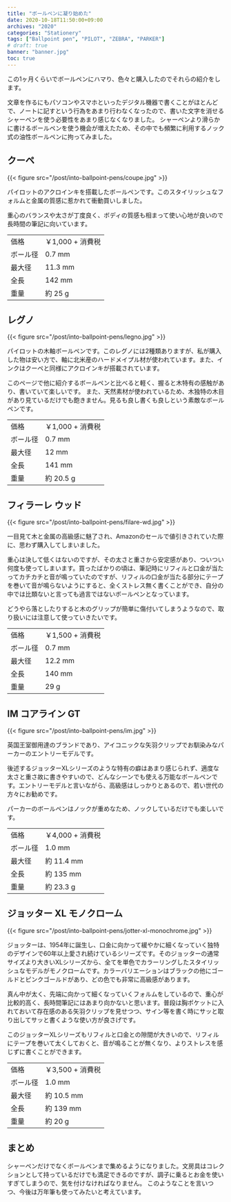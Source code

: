 ```yaml
---
title: "ボールペンに凝り始めた"
date: 2020-10-18T11:50:00+09:00
archives: "2020"
categories: "Stationery"
tags: ["Ballpoint pen", "PILOT", "ZEBRA", "PARKER"]
# draft: true
banner: "banner.jpg"
toc: true
---
```


この1ヶ月くらいでボールペンにハマり、色々と購入したのでそれらの紹介をします。

<!--more-->

文章を作るにもパソコンやスマホといったデジタル機器で書くことがほとんどで、ノートに記すという行為をあまり行わなくなったので、書いた文字を消せるシャーペンを使う必要性をあまり感じなくなりました。
シャーペンより滑らかに書けるボールペンを使う機会が増えたため、その中でも頻繁に利用するノック式の油性ボールペンに拘ってみました。

## クーペ

{{< figure src="/post/into-ballpoint-pens/coupe.jpg" >}}

パイロットのアクロインキを搭載したボールペンです。このスタイリッシュなフォルムと金属の質感に惹かれて衝動買いしました。

重心のバランスや太さが丁度良く、ボディの質感も相まって使い心地が良いので長時間の筆記に向いています。

|     |     |
| :-- | :-- |
| 価格 | ￥1,000 + 消費税 |
| ボール径 | 0.7 mm |
| 最大径 | 11.3 mm |
| 全長 | 142 mm |
| 重量 | 約 25 g |

## レグノ

{{< figure src="/post/into-ballpoint-pens/legno.jpg" >}}

パイロットの木軸ボールペンです。このレグノには2種類ありますが、私が購入した物は安い方で、軸に北米産のハードメイプル材が使われています。また、インクはクーペと同様にアクロインキが搭載されています。  

このページで他に紹介するボールペンと比べると軽く、握ると木特有の感触があり、書いていて楽しいです。
また、天然素材が使われているため、木独特の木目があり見ているだけでも飽きません。見るも良し書くも良しという素敵なボールペンです。

|     |     |
| :-- | :-- |
| 価格 | ￥1,000 + 消費税 |
| ボール径 | 0.7 mm |
| 最大径 | 12 mm |
| 全長 | 141 mm |
| 重量 | 約 20.5 g |

## フィラーレ ウッド

{{< figure src="/post/into-ballpoint-pens/filare-wd.jpg" >}}

一目見て木と金属の高級感に魅了され、Amazonのセールで値引きされていた際に、思わず購入してしまいました。

重心は決して低くはないのですが、その太さと重さから安定感があり、ついつい何度も使ってしまいます。買ったばかりの頃は、筆記時にリフィルと口金が当たってカチカチと音が鳴っていたのですが、リフィルの口金が当たる部分にテープを巻いて音が鳴らないようにすると、全くストレス無く書くことができ、自分の中では比類ないと言っても過言ではないボールペンとなっています。

どうやら落としたりすると木のグリップが簡単に傷付いてしまうようなので、取り扱いには注意して使っていきたいです。

|     |     |
| :-- | :-- |
| 価格 | ￥1,500 + 消費税 |
| ボール径 | 0.7 mm |
| 最大径 | 12.2 mm |
| 全長 | 140 mm |
| 重量 | 29 g |

## IM コアライン GT

{{< figure src="/post/into-ballpoint-pens/im.jpg" >}}

英国王室御用達のブランドであり、アイコニックな矢羽クリップでお馴染みなパーカーのエントリーモデルです。

後述するジョッターXLシリーズのような特有の癖はあまり感じられず、適度な太さと重さ故に書きやすいので、どんなシーンでも使える万能なボールペンです。エントリーモデルと言いながら、高級感はしっかりとあるので、若い世代の方々にお勧めです。

パーカーのボールペンはノックが重めなため、ノックしているだけでも楽しいです。

|     |     |
| :-- | :-- |
| 価格 | ￥4,000 + 消費税 |
| ボール径 | 1.0 mm |
| 最大径 | 約 11.4 mm |
| 全長 | 約 135 mm |
| 重量 | 約 23.3 g |

## ジョッター XL モノクローム

{{< figure src="/post/into-ballpoint-pens/jotter-xl-monochrome.jpg" >}}

ジョッターは、1954年に誕生し、口金に向かって緩やかに細くなっていく独特のデザインで60年以上愛され続けているシリーズです。そのジョッターの通常サイズより大きいXLシリーズから、全てを単色でカラーリングしたスタイリッシュなモデルがモノクロームです。カラーバリエーションはブラックの他にゴールドとピンクゴールドがあり、どの色でも非常に高級感があります。

真ん中が太く、先端に向かって細くなっていくフォルムをしているので、重心が比較的高く、長時間筆記にはあまり向かないと思います。普段は胸ポケットに入れておいて存在感のある矢羽クリップを見せつつ、サイン等を書く時にサッと取り出してサッと書くような使い方が良さげです。

このジョッターXLシリーズもリフィルと口金との隙間が大きいので、リフィルにテープを巻いて太くしておくと、音が鳴ることが無くなり、よりストレスを感じずに書くことができます。

|     |     |
| :-- | :-- |
| 価格 | ￥3,500 + 消費税 |
| ボール径 | 1.0 mm |
| 最大径 | 約 10.5 mm |
| 全長 | 約 139 mm |
| 重量 | 約 20 g |

## まとめ

シャーペンだけでなくボールペンまで集めるようになりました。文房具はコレクションとして持っているだけでも満足できるのですが、調子に乗るとお金を使いすぎてしまうので、気を付けなければなりません。
このようなことを言いつつ、今後は万年筆も使ってみたいと考えています。